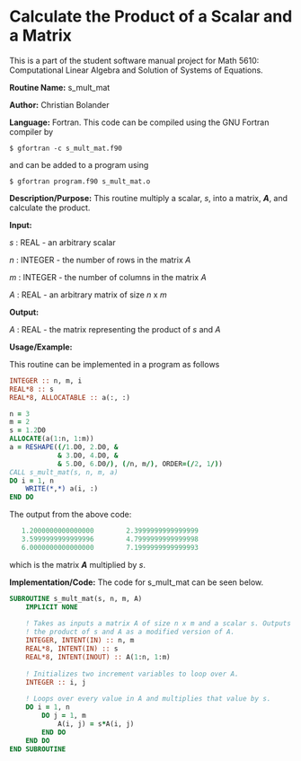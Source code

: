 # Calculate the Product of a Scalar and a Matrix

This is a part of the student software manual project for Math 5610: Computational Linear Algebra and Solution of Systems of Equations. 

**Routine Name:**           s_mult_mat

**Author:** Christian Bolander

**Language:** Fortran. This code can be compiled using the GNU Fortran compiler by

```$ gfortran -c s_mult_mat.f90```

and can be added to a program using

```$ gfortran program.f90 s_mult_mat.o ``` 

**Description/Purpose:** This routine multiply a scalar, *s*, into a matrix, ***A***, and calculate the product.

**Input:**  

*s* : REAL - an arbitrary scalar

*n* : INTEGER - the number of rows in the matrix *A*

*m* : INTEGER - the number of columns in the matrix *A*

*A* : REAL - an arbitrary matrix of size *n* x *m*

**Output:** 

*A* : REAL - the matrix representing the product of *s* and *A*

**Usage/Example:**

This routine can be implemented in a program as follows

```fortran
INTEGER :: n, m, i
REAL*8 :: s
REAL*8, ALLOCATABLE :: a(:, :)

n = 3
m = 2
s = 1.2D0
ALLOCATE(a(1:n, 1:m))
a = RESHAPE((/1.D0, 2.D0, &
			& 3.D0, 4.D0, &
			& 5.D0, 6.D0/), (/n, m/), ORDER=(/2, 1/))
CALL s_mult_mat(s, n, m, a)
DO i = 1, n
	WRITE(*,*) a(i, :)
END DO
```

The output from the above code:

```fortran
   1.2000000000000000        2.3999999999999999     
   3.5999999999999996        4.7999999999999998     
   6.0000000000000000        7.1999999999999993 
```

which is the matrix ***A*** multiplied by *s*.

**Implementation/Code:** The code for s_mult_mat can be seen below.

```fortran
SUBROUTINE s_mult_mat(s, n, m, A)
	IMPLICIT NONE
	
	! Takes as inputs a matrix A of size n x m and a scalar s. Outputs
	! the product of s and A as a modified version of A.
	INTEGER, INTENT(IN) :: n, m
	REAL*8, INTENT(IN) :: s
	REAL*8, INTENT(INOUT) :: A(1:n, 1:m)
	
	! Initializes two increment variables to loop over A.
	INTEGER :: i, j
	
	! Loops over every value in A and multiplies that value by s.
	DO i = 1, n
		DO j = 1, m
			A(i, j) = s*A(i, j)
		END DO
	END DO
END SUBROUTINE
```



